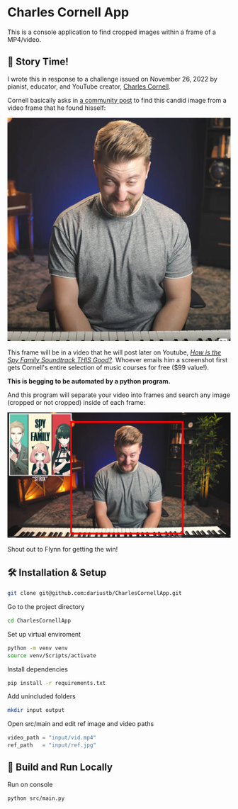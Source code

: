 # Charles Cornell App
This is a console application to find cropped images within a frame of a MP4/video.

## 📖 Story Time!
I wrote this in response to a challenge issued on November 26, 2022 by pianist, educator, and YouTube creator, [Charles Cornell][cornell_yt].

Cornell basically asks in [a community post][community_post] to find this candid image from a video frame that he found hisself:

![image to find](assets\ref.jpg)

This frame will be in a video that he will post later on Youtube, *[How is the Spy Family Soundtrack THIS Good?][spy_family_video]*. Whoever emails him a screenshot first gets Cornell's entire selection of music courses for free ($99 value!). 

**This is begging to be automated by a python program.**

And this program will separate your video into frames and search any image (cropped or not cropped) inside of each frame:

![Screenshot (Frame 425 if you're curious)](assets\found.png)

Shout out to Flynn for getting the win!

## 🛠 Installation & Setup
```bash
git clone git@github.com:dariustb/CharlesCornellApp.git
```

Go to the project directory

```bash
cd CharlesCornellApp
```

Set up virtual enviroment
```bash
python -m venv venv
source venv/Scripts/activate
```

Install dependencies

```bash
pip install -r requirements.txt
```

Add unincluded folders
```bash
mkdir input output
```

Open src/main and edit ref image and video paths
```python
video_path = "input/vid.mp4"
ref_path   = "input/ref.jpg"
```

## 🚀 Build and Run Locally
Run on console

```bash
python src/main.py
```

<!-- Links -->
[repo]: git@github.com:dariustb/CharlesCornellApp.git

[cornell_yt]: https://www.youtube.com/@CharlesCornellStudios

[community_post]: https://www.youtube.com/channel/UC4PIiYewI1YGyiZvgNlJNrA/community?lb=Ugkxlx5jZVyfMHIXrW2T43Eut6tu1673pgBB

[spy_family_video]: https://www.youtube.com/watch?v=lFIixuIdYhY
